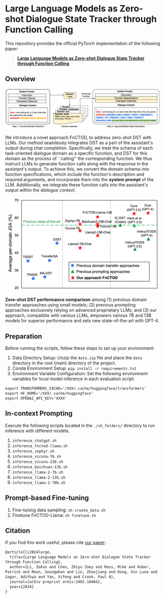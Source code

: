 # Large Language Models as Zero-shot Dialogue State Tracker through Function Calling
This repository provides the official PyTorch implementation of the following paper: 
> [**Large Language Models as Zero-shot Dialogue State Tracker through Function Calling**](https://arxiv.org/abs/2402.10466) <br>

## Overview
<p align="center"><img src="./pics/overview.png" alt="teaser" width="500px" /></p>

We introduce a novel approach FnCTOD, to address zero-shot DST with LLMs. Our method seamlessly integrates DST as a part of the assistant's output during chat completion. Specifically, we treat the schema of each task-oriented dialogue domain as a specific function, and DST for this domain as the process of ``calling'' the corresponding function. We thus instruct LLMs to generate function calls along with the response in the assistant's output. To achieve this, we convert the domain schema into function specifications, which include the function's description and required arguments, and incorporate them into the **system prompt** of the LLM. Additionally, we integrate these function calls into the assistant's output within the *dialogue context*.

<p align="center"><img src="./pics/crown-jewel.png" alt="teaser" width="500px" /></p>

**Zero-shot DST performance comparison** among (1) previous domain transfer approaches using small models; (2) previous prompting approaches exclusively relying on advanced proprietary LLMs; and (3) our approach, compatible with various LLMs, empowers various 7B and 13B models for superior performance and sets new state-of-the-art with GPT-4.

## Preparation
Before running the scripts, follow these steps to set up your environment:
1. Data Directory Setup: Unzip the `data.zip` file and place the `data` directory in the root (main) directory of the project.
2. Conda Environment Setup: `pip install -r requirements.txt`
3. Environment Variable Configuration: Set the following environment variables for local model inference in each evaluation script:
```
export TRANSFORMERS_CACHE='/XXX/.cache/huggingface/transformers'
export HF_HOME='/XXX/.cache/huggingface'
export OPENAI_API_KEY='XXXX'
```

## In-context Prompting
Execute the following scripts located in the `./sh_folders/` directory to run inference with different models.
   1. `inference_chatgpt.sh`
   2. `inference_fnctod-llama.sh`
   3. `inference_zephyr.sh`
   4. `inference_vicuna-7b.sh`
   5. `inference_vicuna-13b.sh`
   6. `inference_baichuan-13b.sh`
   7. `inference_llama-2-7b.sh`
   8. `inference_llama-2-13b.sh`
   9. `inference_llama-2-70b.sh`

## Prompt-based Fine-tuning

1. Fine-tuning data sampling: `sh create_data.sh`
2. Finetune FnCTOD-Llama: `sh finetune.sh`


## Citation
If you find this work useful, please cite [our paper](https://arxiv.org/abs/2402.10466):
```
@article{li2024large,
  title={Large Language Models as Zero-shot Dialogue State Tracker through Function Calling},
  author={Li, Zekun and Chen, Zhiyu Zoey and Ross, Mike and Huber, Patrick and Moon, Seungwhan and Lin, Zhaojiang and Dong, Xin Luna and Sagar, Adithya and Yan, Xifeng and Crook, Paul A},
  journal={arXiv preprint arXiv:2402.10466},
  year={2024}
}
```
